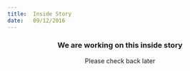 ```yaml
---
title:  Inside Story
date:   09/12/2016
---
```


### <center>We are working on this inside story</center> 

 <center>Please check back later</center>